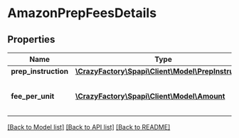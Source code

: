 # AmazonPrepFeesDetails

## Properties
Name | Type | Description | Notes
------------ | ------------- | ------------- | -------------
**prep_instruction** | [**\CrazyFactory\Spapi\Client\Model\PrepInstruction**](PrepInstruction.md) |  | [optional] 
**fee_per_unit** | [**\CrazyFactory\Spapi\Client\Model\Amount**](Amount.md) | The fee for Amazon to prepare 1 unit. | [optional] 

[[Back to Model list]](../README.md#documentation-for-models) [[Back to API list]](../README.md#documentation-for-api-endpoints) [[Back to README]](../README.md)


